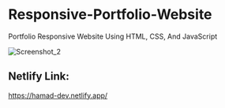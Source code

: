 # Responsive-Portfolio-Website
Portfolio Responsive Website Using HTML, CSS, And JavaScript

![Screenshot_2](https://github.com/hamadshigri/Responsive-Portfolio-Website/assets/33068313/b5e7603e-971d-4d82-bd63-dd79c3a289e9)

<h2>Netlify Link:</h2>

https://hamad-dev.netlify.app/



